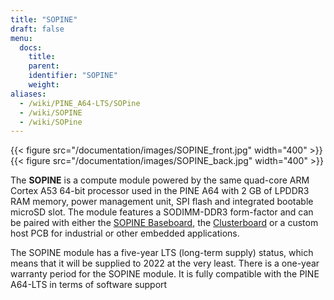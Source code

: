 ```yaml
---
title: "SOPINE"
draft: false
menu:
  docs:
    title:
    parent:
    identifier: "SOPINE"
    weight:
aliases:
  - /wiki/PINE_A64-LTS/SOPine
  - /wiki/SOPINE
  - /wiki/SOPine
---
```


{{< figure src="/documentation/images/SOPINE_front.jpg" width="400" >}}
{{< figure src="/documentation/images/SOPINE_back.jpg" width="400" >}}

The **SOPINE** is a compute module powered by the same quad-core ARM Cortex A53 64-bit processor used in the PINE A64 with 2&nbsp;GB of LPDDR3 RAM memory, power management unit, SPI flash and integrated bootable microSD slot. The module features a SODIMM-DDR3 form-factor and can be paired with either the [SOPINE Baseboard](/documentation/SOPINE_Baseboard), the [Clusterboard](/documentation/Clusterboard) or a custom host PCB for industrial or other embedded applications.

The SOPINE module has a five-year LTS (long-term supply) status, which means that it will be supplied to 2022 at the very least. There is a one-year warranty period for the SOPINE module. It is fully compatible with the PINE A64-LTS in terms of software support
